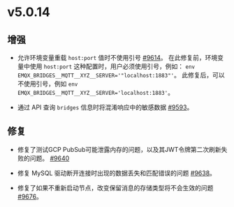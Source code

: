 # v5.0.14

## 增强

- 允许环境变量重载 `host:port` 值时不使用引号 [#9614](https://github.com/emqx/emqx/pull/9614)。
  在此修复前，环境变量中使用 `host:port` 这种配置时，用户必须使用引号，例如：
  `env EMQX_BRIDGES__MQTT__XYZ__SERVER='"localhost:1883"'`。
  此修复后，可以不使用引号，例如 `env EMQX_BRIDGES__MQTT__XYZ__SERVER='localhost:1883'`。

- 通过 API 查询 `bridges` 信息时将混淆响应中的敏感数据 [#9593](https://github.com/emqx/emqx/pull/9593/)。

## 修复

- 修复了测试GCP PubSub可能泄露内存的问题，以及其JWT令牌第二次刷新失败的问题。 [#9640](https://github.com/emqx/emqx/pull/9640)

- 修复 MySQL 驱动断开连接时出现的数据丢失和匹配错误的问题 [#9638](https://github.com/emqx/emqx/pull/9638)。

- 修复了如果不重新启动节点，改变保留消息的存储类型将不会生效的问题 [#9676](https://github.com/emqx/emqx/pull/9676)。
